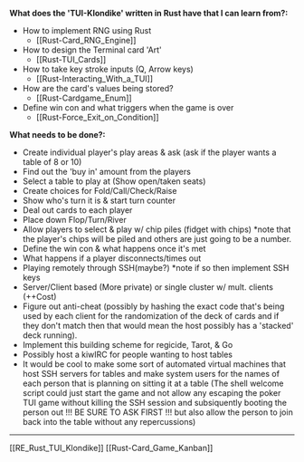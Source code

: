 **What does the 'TUI-Klondike' written in Rust have that I can learn from?:**
- How to implement RNG using Rust
	- [[Rust-Card_RNG_Engine]]
- How to design the Terminal card 'Art'
	- [[Rust-TUI_Cards]]
- How to take key stroke inputs (Q, Arrow keys)
	- [[Rust-Interacting_With_a_TUI]]
- How are the card's values being stored?
	- [[Rust-Cardgame_Enum]]
- Define win con and what triggers when the game is over
	- [[Rust-Force_Exit_on_Condition]]

**What needs to be done?:**
- Create individual player's play areas & ask (ask if the player wants a table of 8 or 10)
- Find out the 'buy in' amount from the players
- Select a table to play at (Show open/taken seats)
- Create choices for Fold/Call/Check/Raise
- Show who's turn it is & start turn counter
- Deal out cards to each player
- Place down Flop/Turn/River
- Allow players to select & play w/ chip piles (fidget with chips) *note that the player's chips will be piled and others are just going to be a number.
- Define the win con & what happens once it's met
- What happens if a player disconnects/times out
- Playing remotely through SSH(maybe?) *note if so then implement SSH keys
- Server/Client based (More private) or single cluster w/ mult. clients (++Cost)
- Figure out anti-cheat (possibly by hashing the exact code that's being used by each client for the randomization of the deck of cards and if they don't match then that would mean the host possibly has a 'stacked' deck running).
- Implement this building scheme for regicide, Tarot, & Go
- Possibly host a kiwIRC for people wanting to host tables
- It would be cool to make some sort of automated virtual machines that host SSH servers for tables and make system users for the names of each person that is planning on sitting it at a table (The shell welcome script could just start the game and not allow any escaping the poker TUI game without killing the SSH session and subsiquently booting the person out !!! BE SURE TO ASK FIRST !!! but also allow the person to join back into the table without any repercussions)

---

[[RE_Rust_TUI_Klondike]]
[[Rust-Card_Game_Kanban]]
